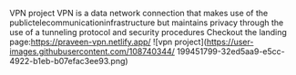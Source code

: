VPN project
VPN is a data network connection that makes use of the
publictelecommunicationinfrastructure 
but maintains privacy through the use of a tunneling protocol and security procedures
Checkout the landing page:https://praveen-vpn.netlify.app/
![vpn project](https://user-images.githubusercontent.com/108740344/  199451799-32ed5aa9-e5cc-4922-b1eb-b07efac3ee93.png)